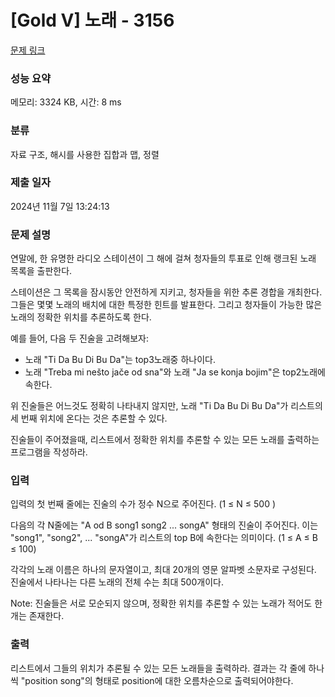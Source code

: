 # [Gold V] 노래 - 3156 

[문제 링크](https://www.acmicpc.net/problem/3156) 

### 성능 요약

메모리: 3324 KB, 시간: 8 ms

### 분류

자료 구조, 해시를 사용한 집합과 맵, 정렬

### 제출 일자

2024년 11월 7일 13:24:13

### 문제 설명

<p>연말에, 한 유명한 라디오 스테이션이 그 해에 걸쳐 청자들의 투표로 인해 랭크된 노래 목록을 출판한다.</p>

<p>스테이션은 그 목록을 잠시동안 안전하게 지키고, 청자들을 위한 추론 경합을 개최한다. 그들은 몇몇 노래의 배치에 대한 특정한 힌트를 발표한다. 그리고 청자들이 가능한 많은 노래의 정확한 위치를 추론하도록 한다.</p>

<p>예를 들어, 다음 두 진술을 고려해보자:</p>

<ul>
	<li>노래 "Ti Da Bu Di Bu Da"는 top3노래중 하나이다.</li>
	<li>노래 "Treba mi nešto jače od sna"와 노래 "Ja se konja bojim"은 top2노래에 속한다.</li>
</ul>

<p>위 진술들은 어느것도 정확히 나타내지 않지만, 노래 "Ti Da Bu Di Bu Da"가 리스트의 세 번째 위치에 온다는 것은 추론할 수 있다.</p>

<p>진술들이 주어졌을때,  리스트에서 정확한 위치를 추론할 수 있는 모든 노래를 출력하는 프로그램을 작성하라.</p>

### 입력 

 <p>입력의 첫 번째 줄에는 진술의 수가 정수 N으로 주어진다. (1 ≤ N ≤ 500 )</p>

<p>다음의 각 N줄에는 "A od B song1 song2 ... songA" 형태의 진술이 주어진다. 이는 "song1", "song2", ... "songA"가 리스트의 top B에 속한다는 의미이다. (1 ≤ A ≤ B ≤ 100)</p>

<p>각각의 노래 이름은 하나의 문자열이고, 최대 20개의 영문 알파벳 소문자로 구성된다. 진술에서 나타나는 다른 노래의 전체 수는 최대 500개이다.</p>

<p>Note: 진술들은 서로 모순되지 않으며, 정확한 위치를 추론할 수 있는 노래가 적어도 한개는 존재한다.</p>

### 출력 

 <p>리스트에서 그들의 위치가 추론될 수 있는 모든 노래들을 출력하라. 결과는 각 줄에 하나씩 "position song"의 형태로 position에 대한 오름차순으로 출력되어야한다.</p>

